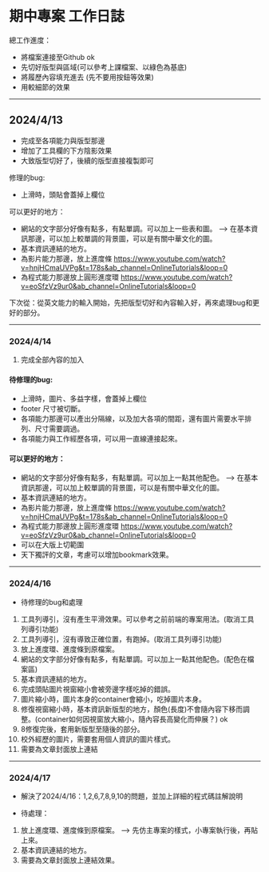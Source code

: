 # 期中專案 工作日誌

總工作進度：
- 將檔案連接至Github ok
- 先切好版型與區域(可以參考上課檔案、以綠色為基底)
- 將履歷內容填充進去 (先不要用按鈕等效果)
- 用較細節的效果
---
## 2024/4/13 

- 完成至各項能力與版型那邊
- 增加了工具欄的下方陰影效果
- 大致版型切好了，後續的版型直接複製即可

修理的bug:
- 上滑時，頭貼會蓋掉上欄位

可以更好的地方：
- 網站的文字部分好像有點多，有點單調。可以加上一些表和圖。
--> 在基本資訊那邊，可以加上較單調的背景圖，可以是有關中華文化的圖。
- 基本資訊連結的地方。
- 為影片能力那邊，放上進度條
https://www.youtube.com/watch?v=hnjHCmaUVPg&t=178s&ab_channel=OnlineTutorials&loop=0
- 為程式能力那邊放上圓形進度環
https://www.youtube.com/watch?v=eoSfzVz9ur0&ab_channel=OnlineTutorials&loop=0

下次從：從英文能力的輸入開始，先把版型切好和內容輸入好，再來處理bug和更好的部分。

---
### 2024/4/14
1. 完成全部內容的加入

#### 待修理的bug:
- 上滑時，圖片、多益字樣，會蓋掉上欄位
- footer 尺寸被切斷。
- 各項能力那邊可以產出分隔線，以及加大各項的間距，還有圖片需要水平排列、尺寸需要調過。
- 各項能力與工作經歷各項，可以用一直線連接起來。

#### 可以更好的地方：
- 網站的文字部分好像有點多，有點單調。可以加上一點其他配色。
--> 在基本資訊那邊，可以加上較單調的背景圖，可以是有關中華文化的圖。
- 基本資訊連結的地方。
- 為影片能力那邊，放上進度條
https://www.youtube.com/watch?v=hnjHCmaUVPg&t=178s&ab_channel=OnlineTutorials&loop=0
- 為程式能力那邊放上圓形進度環
https://www.youtube.com/watch?v=eoSfzVz9ur0&ab_channel=OnlineTutorials&loop=0
- 可以在大版上切範圍
- 天下獨評的文章，考慮可以增加bookmark效果。

---
### 2024/4/16 

- 待修理的bug和處理
1. 工具列導引，沒有產生平滑效果。可以參考之前前端的專案用法。(取消工具列導引功能)
2. 工具列導引，沒有導致正確位置，有跑掉。(取消工具列導引功能)
3. 放上進度環、進度條到原檔案。
4. 網站的文字部分好像有點多，有點單調。可以加上一點其他配色。(配色在檔案區)
5. 基本資訊連結的地方。
6. 完成頭貼圖片視窗縮小會被旁邊字樣吃掉的錯誤。
7. 圖片縮小時，圖片本身的container會縮小，吃掉圖片本身。
8. 修復視窗縮小時，基本資訊新版型的地方，顏色(長度)不會隨內容下移而調整。(container如何因視窗放大縮小，隨內容長高變化而伸展？) ok
9. 8修復完後，套用新版型至隨後的部分。
10. 校外經歷的圖片，需要套用個人資訊的圖片樣式。
11. 需要為文章封面放上連結
---
### 2024/4/17

- 解決了2024/4/16：1,2,6,7,8,9,10的問題，並加上詳細的程式碼註解說明

- 待處理：
1. 放上進度環、進度條到原檔案。
--> 先仿主專案的樣式，小專案執行後，再貼上來。
2. 基本資訊連結的地方。
3. 需要為文章封面放上連結效果。


